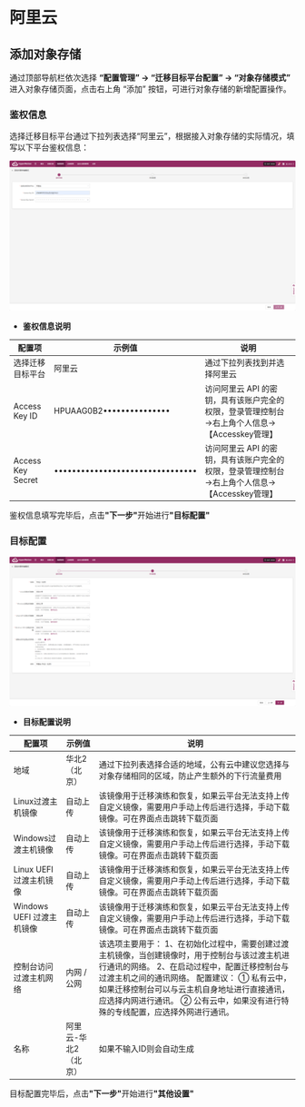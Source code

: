 # **阿里云**

## **添加对象存储**

通过顶部导航栏依次选择 **“配置管理” → “迁移目标平台配置” → “对象存储模式”** 进入对象存储页面，点击右上角 “添加” 按钮，可进行对象存储的新增配置操作。

### **鉴权信息**

选择迁移目标平台通过下拉列表选择“阿里云”，根据接入对象存储的实际情况，填写以下平台鉴权信息：

![](./images/alibabacloud-addobjectstorage-1.png)

* **鉴权信息说明**

| **配置项**           | **示例值**                          | **说明**                                                 |
| ----------------- | -------------------------------- | ------------------------------------------------------ |
| 选择迁移目标平台             | 阿里云                              | 通过下拉列表找到并选择阿里云                                         |
| Access Key ID     | HPUAAG0B2•••••••••••••••         | 访问阿里云 API 的密钥，具有该账户完全的权限，登录管理控制台→右上角个人信息→【Accesskey管理】 |
| Access Key Secret | •••••••••••••••••••••••••••••••• | 访问阿里云 API 的密钥，具有该账户完全的权限，登录管理控制台→右上角个人信息→【Accesskey管理】 |

鉴权信息填写完毕后，点&#x51FB;**"下一步"**&#x5F00;始进&#x884C;**"目标配置"**

### **目标配置**

![](./images/alibabacloud-addobjectstorage-2.png)

* **目标配置说明**

| **配置项**             | **示例值**      | **说明**                                                                                                                                                                                     |
| ------------------- | ------------ | ------------------------------------------------------------------------------------------------------------------------------------------------------------------------------------------ |
| 地域                  | 华北2（北京）      | 通过下拉列表选择合适的地域，公有云中建议您选择与对象存储相同的区域，防止产生额外的下行流量费用                                                                                                                                            |
| Linux过渡主机镜像         | 自动上传         | 该镜像用于迁移演练和恢复，如果云平台无法支持上传自定义镜像，需要用户手动上传后进行选择，手动下载镜像。可在界面点击跳转下载页面                                                                                                                            |
| Windows过渡主机镜像       | 自动上传         | 该镜像用于迁移演练和恢复，如果云平台无法支持上传自定义镜像，需要用户手动上传后进行选择，手动下载镜像。可在界面点击跳转下载页面                                                                                                                            |
| Linux UEFI 过渡主机镜像   | 自动上传         | 该镜像用于迁移演练和恢复，如果云平台无法支持上传自定义镜像，需要用户手动上传后进行选择，手动下载镜像。可在界面点击跳转下载页面                                                                                                                            |
| Windows UEFI 过渡主机镜像 | 自动上传         | 该镜像用于迁移演练和恢复，如果云平台无法支持上传自定义镜像，需要用户手动上传后进行选择，手动下载镜像。可在界面点击跳转下载页面                                                                                                                            |
| 控制台访问过渡主机网络         | 内网 / 公网 | 该选项主要用于：&#xA;1、在初始化过程中，需要创建过渡主机镜像，当创建镜像时，用于控制台与该过渡主机进行通讯的网络。&#xA;2、在启动过程中，配置迁移控制台与过渡主机之间的通讯网络。&#xA;配置建议：&#xA;① 私有云中，如果迁移控制台可以与云主机自身地址进行直接通讯，应选择内网进行通讯。&#xA;② 公有云中，如果没有进行特殊的专线配置，应选择外网进行通讯。 |
| 名称                  | 阿里云-华北2（北京）  | 如果不输入ID则会自动生成                                                                                                                                                                              |

目标配置完毕后，点&#x51FB;**"下一步"**&#x5F00;始进&#x884C;**"其他设置"**

<!-- @include: ./huawei.md#snippet -->